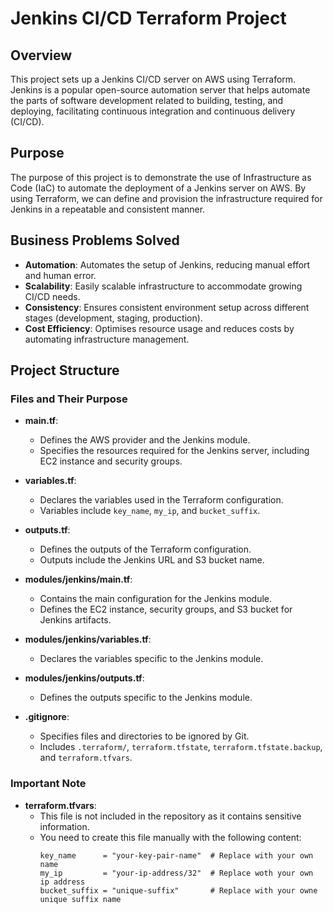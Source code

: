 # Jenkins CI/CD Terraform Project

## Overview

This project sets up a Jenkins CI/CD server on AWS using Terraform. Jenkins is a popular open-source automation server that helps automate the parts of software development related to building, testing, and deploying, facilitating continuous integration and continuous delivery (CI/CD).

## Purpose

The purpose of this project is to demonstrate the use of Infrastructure as Code (IaC) to automate the deployment of a Jenkins server on AWS. By using Terraform, we can define and provision the infrastructure required for Jenkins in a repeatable and consistent manner.

## Business Problems Solved

- **Automation**: Automates the setup of Jenkins, reducing manual effort and human error.
- **Scalability**: Easily scalable infrastructure to accommodate growing CI/CD needs.
- **Consistency**: Ensures consistent environment setup across different stages (development, staging, production).
- **Cost Efficiency**: Optimises resource usage and reduces costs by automating infrastructure management.

## Project Structure

### Files and Their Purpose

- **main.tf**: 
  - Defines the AWS provider and the Jenkins module.
  - Specifies the resources required for the Jenkins server, including EC2 instance and security groups.

- **variables.tf**: 
  - Declares the variables used in the Terraform configuration.
  - Variables include `key_name`, `my_ip`, and `bucket_suffix`.

- **outputs.tf**: 
  - Defines the outputs of the Terraform configuration.
  - Outputs include the Jenkins URL and S3 bucket name.

- **modules/jenkins/main.tf**: 
  - Contains the main configuration for the Jenkins module.
  - Defines the EC2 instance, security groups, and S3 bucket for Jenkins artifacts.

- **modules/jenkins/variables.tf**: 
  - Declares the variables specific to the Jenkins module.

- **modules/jenkins/outputs.tf**: 
  - Defines the outputs specific to the Jenkins module.

- **.gitignore**: 
  - Specifies files and directories to be ignored by Git.
  - Includes `.terraform/`, `terraform.tfstate`, `terraform.tfstate.backup`, and `terraform.tfvars`.

### Important Note

- **terraform.tfvars**: 
  - This file is not included in the repository as it contains sensitive information.
  - You need to create this file manually with the following content:
    ```hcl
    key_name      = "your-key-pair-name"  # Replace with your own name
    my_ip         = "your-ip-address/32"  # Replace woth your own ip address
    bucket_suffix = "unique-suffix"       # Replace with your owne unique suffix name
    ```
